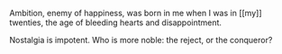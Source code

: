 Ambition, enemy of happiness, was born in me when I was in [[my]] twenties, the age of bleeding hearts and disappointment.  
  
Nostalgia is impotent. Who is more noble: the reject, or the conqueror?
